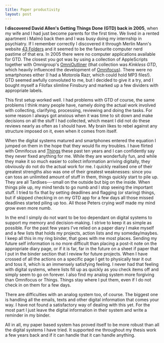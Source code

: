 ```yaml
---
title: Paper productivity
layout: post
---
```


**I discovered David Allen's Getting Things Done (GTD) back in 2005**, when my wife and I had just become parents for the first time. We lived in a rented apartment i Malmö back then and I was busy doing my internship in psychiatry. If I remember correctly I discovered it through Merlin Mann's website [43 Folders](http://43folders.com) and it seemed to be the favourite computer nerd pastime of that era. In 2005 there were no computer applications available for GTD. The closest you got was by using a collection of AppleScripts together with Omnigroup's [OmniOutliner](https://www.omnigroup.com/omnioutliner) (that collection was *Kinkless GTD*, which heavily influenced the development of [Omnifocus](https://www.omnigroup.com/omnifocus/)). There were no smartphones either (I had a Motorola Razr, which could hold MP3 files!). GTD seemed awfully convoluted to me, but I decided to give it a try, and I bought myself a Filofax slimline Finsbury and marked up a few dividers with appropriate labels.

This first setup worked well. I had problems with GTD of course, the same problems I think many people have, namely doing the actual work involved with collecting, clarifying, processing, reviewing and doing the tasks. For some reason I always got anxious when it was time to sit down and make decisions on all the stuff I had collected, which meant I did not do these reviews nearly as often as I should have. My brain likes to rebel against any structure imposed on it, even when it comes from itself. 

When the digital systems matured and smartphones entered the equation I jumped on them in the hope that they would fix my troubles. I have flirted with Omnifocus and [Things](http://culturedcode.com) these past ten years and I can confidently say they never fixed anything for me. While they are wonderfully fun, and while they make it so much easier to collect information arriving digitally, they obviously do not do the actual work for me. I quickly realised one of their greatest strengths also was one of their greatest weaknesses: since you can toss an unlimited amount of stuff in them, things quickly start to pile up. They are all Tardises---small on the outside but big on the inside. When things pile up, my mind tends to go numb and I stop seeing the important stuff. I tried to fix that by setting deadlines and flagging (or staring) things, but if skipped checking in on my GTD app for a few days all those missed deadlines started piling up too. All those Peters crying wolf made my mind grow even more numb.

In the end I simply do not want to be too dependant on digital systems to support my memory and decision-making. I strive to keep it as simple as possible. For the past few years I've relied on a paper diary I make myself and a few lists that holds my projects, action lists and my someday/maybes. I keep all this in my ring binder, that goes with me most places. Sending my future self information is no more difficult than placing a post-it note on the appropriate diary page, or if it is far, far in the future on a sheet if paper that I put in the binder section that I review for future projects. When I have crossed of all the actions on a specific page I get to physically tear it out and toss it, which is an immensely satisfying feeling. I never had that feeling with digital systems, where lists fill up as quickly as you check items off and simply seem to go on forever. I also find my analog system more forgiving than Omnifocus or Things. Things stay where I put them, even if I do not check in on them for a few days.

There are difficulties with an analog system too, of course. The biggest one is handling all the emails, texts and other digital information that comes your way. I have not found a satisfactory way of dealing with this yet. For the most part I just leave the digital information in their system and write a reminder in my binder.

All in all, my paper based system has proved itself to be more robust than all the digital systems I have tried. It supported me throughout my thesis work a few years back and if it can handle that it can handle anything.
